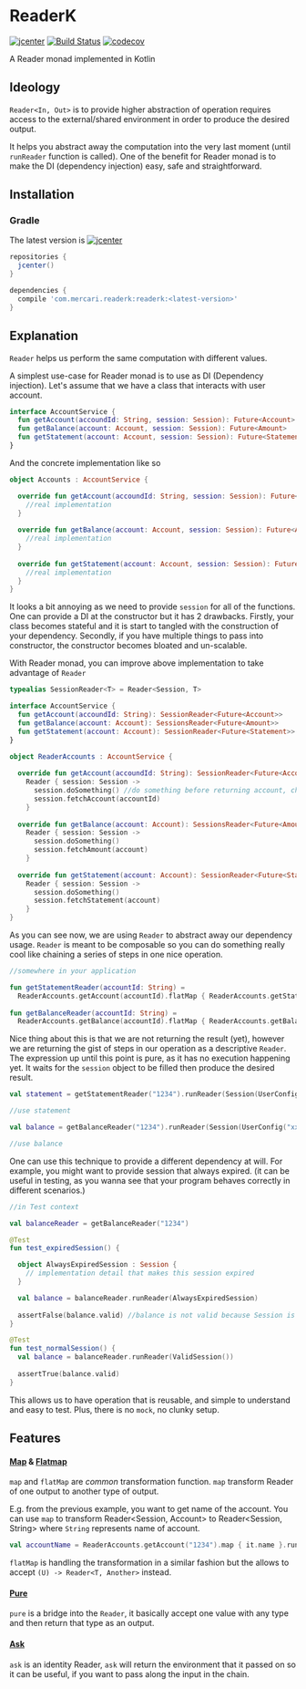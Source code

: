 # ReaderK

[![jcenter](https://api.bintray.com/packages/mercari-inc/maven/ReaderK/images/download.svg)](https://bintray.com/mercari-inc/maven/ReaderK/_latestVersion) 
[![Build Status](https://circleci.com/gh/mercari/ReaderK.svg?style=svg)](https://circleci.com/gh/mercari/ReaderK)
[![codecov](https://codecov.io/gh/mercari/ReaderK/branch/master/graph/badge.svg)](https://codecov.io/gh/mercari/ReaderK)

A Reader monad implemented in Kotlin

## Ideology

`Reader<In, Out>` is to provide higher abstraction of operation requires access to the external/shared environment in order to produce the desired output.

It helps you abstract away the computation into the very last moment (until `runReader` function is called). One of the benefit for Reader monad is to make the DI (dependency injection) easy, safe and straightforward.

## Installation

### Gradle 

The latest version is [![jcenter](https://api.bintray.com/packages/mercari-inc/maven/ReaderK/images/download.svg)](https://bintray.com/mercari-inc/maven/ReaderK/_latestVersion) 

``` Groovy
repositories {
  jcenter()
}

dependencies {
  compile 'com.mercari.readerk:readerk:<latest-version>' 
}

```

## Explanation

`Reader` helps us perform the same computation with different values.

A simplest use-case for Reader monad is to use as DI (Dependency injection). Let's assume that we have a class that interacts with user account.

```` Kotlin
interface AccountService {
  fun getAccount(accoundId: String, session: Session): Future<Account>
  fun getBalance(account: Account, session: Session): Future<Amount>
  fun getStatement(account: Account, session: Session): Future<Statement>
}
````

And the concrete implementation like so

```` Kotlin
object Accounts : AccountService {

  override fun getAccount(accoundId: String, session: Session): Future<Account> {
    //real implementation
  }
  
  override fun getBalance(account: Account, session: Session): Future<Amount> {
    //real implementation
  }
  
  override fun getStatement(account: Account, session: Session): Future<Statement> {
    //real implementation
  }
}
````

It looks a bit annoying as we need to provide `session` for all of the functions. One can provide a DI at the constructor but it has 2 drawbacks.
Firstly, your class becomes stateful and it is start to tangled with the construction of your dependency. Secondly, if you have multiple things to pass into constructor,
the constructor becomes bloated and un-scalable.

With Reader monad, you can improve above implementation to take advantage of `Reader`

```` Kotlin
typealias SessionReader<T> = Reader<Session, T>

interface AccountService {
  fun getAccount(accoundId: String): SessionReader<Future<Account>>
  fun getBalance(account: Account): SessionsReader<Future<Amount>>
  fun getStatement(account: Account): SessionReader<Future<Statement>>
}

object ReaderAccounts : AccountService {
  
  override fun getAccount(accoundId: String): SessionReader<Future<Account>> = 
    Reader { session: Session -> 
      session.doSomething() //do something before returning account, check authetication, status etc.
      session.fetchAccount(accountId)
    }
  
  override fun getBalance(account: Account): SessionsReader<Future<Amount>> =
    Reader { session: Session ->
      session.doSomething()
      session.fetchAmount(account)
    }
  
  override fun getStatement(account: Account): SessionReader<Future<Statement>> = 
    Reader { session: Session ->
      session.doSomething()
      session.fetchStatement(account)
    }
}
````

As you can see now, we are using `Reader` to abstract away our dependency usage. `Reader` is meant to be composable so you can do something really cool like chaining a series of steps in one nice operation.

```` Kotlin
//somewhere in your application

fun getStatementReader(accountId: String) = 
  ReaderAccounts.getAccount(accountId).flatMap { ReaderAccounts.getStatement(it) }
  
fun getBalanceReader(accountId: String) =
  ReaderAccounts.getBalance(accountId).flatMap { ReaderAccounts.getBalance(it) } 
````

Nice thing about this is that we are not returning the result (yet), however we are returning the gist of steps in our operation as a descriptive `Reader`. The expression up until this point is pure, as it has no execution happening yet. 
It waits for the `session` object to be filled then produce the desired result.

```` Kotlin
val statement = getStatementReader("1234").runReader(Session(UserConfig("xxx"))

//use statement

val balance = getBalanceReader("1234").runReader(Session(UserConfig("xxx"))

//use balance
````

One can use this technique to provide a different dependency at will. For example, you might want to provide session that always expired. (it can be useful in testing, as you wanna see that your program behaves correctly in different scenarios.)

```` Kotlin
//in Test context

val balanceReader = getBalanceReader("1234")

@Test
fun test_expiredSession() {

  object AlwaysExpiredSession : Session {
    // implementation detail that makes this session expired
  }

  val balance = balanceReader.runReader(AlwaysExpiredSession)
  
  assertFalse(balance.valid) //balance is not valid because Session is expired
}

@Test
fun test_normalSession() {
  val balance = balanceReader.runReader(ValidSession())
  
  assertTrue(balance.valid)
}
````

This allows us to have operation that is reusable, and simple to understand and easy to test. Plus, there is no `mock`, no clunky setup.

## Features

#### [Map](https://github.com/mercari/ReaderK/blob/master/readerk/src/main/java/com/merpay/readerk/Reader.kt#L21) & [Flatmap](https://github.com/mercari/ReaderK/blob/master/readerk/src/main/java/com/merpay/readerk/Reader.kt#L17)

`map` and `flatMap` are _common_ transformation function. `map` transform Reader of one output to another type of output.

E.g. from the previous example, you want to get name of the account. You can use `map` to transform Reader<Session, Account> to Reader<Session, String> where `String` represents name of account.

```` Kotlin
val accountName = ReaderAccounts.getAccount("1234").map { it.name }.runReader(Session())
````

`flatMap` is handling the transformation in a similar fashion but the allows to accept `(U) -> Reader<T, Another>` instead.

#### [Pure](https://github.com/mercari/ReaderK/blob/master/readerk/src/main/java/com/merpay/readerk/Reader.kt#L14)

`pure` is a bridge into the `Reader`, it basically accept one value with any type and then return that type as an output.

#### [Ask](https://github.com/mercari/ReaderK/blob/master/readerk/src/main/java/com/merpay/readerk/Reader.kt#L7)

`ask` is an identity Reader, `ask` will return the environment that it passed on so it can be useful, if you want to pass along the input in the chain.
